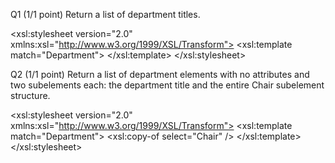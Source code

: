 Q1  (1/1 point)
Return a list of department titles. 

<?xml version="1.0" encoding="ISO-8859-1"?>
<xsl:stylesheet version="2.0" xmlns:xsl="http://www.w3.org/1999/XSL/Transform">
<xsl:template match="Department">
    <Title><xsl:value-of select="Title" /></Title>
</xsl:template>
</xsl:stylesheet>

Q2  (1/1 point)
Return a list of department elements with no attributes and two subelements each: the department title and the entire Chair subelement structure. 

<?xml version="1.0" encoding="ISO-8859-1"?>
<xsl:stylesheet version="2.0" xmlns:xsl="http://www.w3.org/1999/XSL/Transform">
<xsl:template match="Department">
    <Department>
        <Title><xsl:value-of select="Title" /></Title>
        <xsl:copy-of select="Chair" />
    </Department>
</xsl:template>
</xsl:stylesheet>